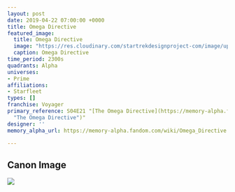 ```yaml
---
layout: post
date: 2019-04-22 07:00:00 +0000
title: Omega Directive
featured_image:
  title: Omega Directive
  image: "https://res.cloudinary.com/startrekdesignproject-com/image/upload/v1555952877/OmegaDirective.png"
  caption: Omega Directive
time_period: 2300s
quadrants: Alpha
universes:
- Prime
affiliations:
- Starfleet
types: []
franchise: Voyager
primary_reference: S04E21 "[The Omega Directive](https://memory-alpha.fandom.com/wiki/The_Omega_Directive
  "The Omega Directive")"
designer: ''
memory_alpha_url: https://memory-alpha.fandom.com/wiki/Omega_Directive

---
```

## Canon Image

![](https://res.cloudinary.com/startrekdesignproject-com/image/upload/v1555952877/OmegaDirective1.jpg)